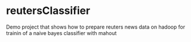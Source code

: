 reutersClassifier
=================

Demo project that shows how to prepare reuters news data on hadoop for trainin of a naive bayes classifier with mahout
